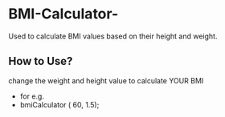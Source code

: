# BMI-Calculator-
 Used to calculate BMI values based on their height and weight.
## How to Use? 
change the weight and height value to calculate YOUR BMI
 * for e.g. 
 * bmiCalculator ( 60, 1.5); 
